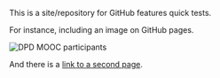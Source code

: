 This is a site/repository for GitHub features quick tests.

For instance, including an image on GitHub pages.

![DPD MOOC participants]({{site.url}}/test_repository/dpd_2020.png)

And there is a [link to a second page]({{site.url}}/test_repository/second_page.html).
